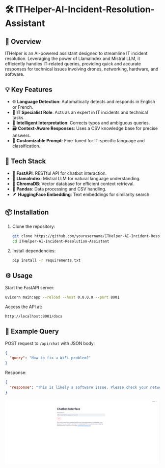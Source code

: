 
# 🛠️ ITHelper-AI-Incident-Resolution-Assistant

## 🚀 Overview

ITHelper is an AI-powered assistant designed to streamline IT incident resolution. Leveraging the power of LlamaIndex and Mistral LLM, it efficiently handles IT-related queries, providing quick and accurate responses for technical issues involving drones, networking, hardware, and software.

## 💡 Key Features

* 🌐 **Language Detection**: Automatically detects and responds in English or French.
* 🤖 **IT Specialist Role**: Acts as an expert in IT incidents and technical tasks.
* 🔧 **Intelligent Interpretation**: Corrects typos and ambiguous queries.
* 🗃️ **Context-Aware Responses**: Uses a CSV knowledge base for precise answers.
* 📝 **Customizable Prompt**: Fine-tuned for IT-specific language and classification.

## 🧩 Tech Stack

* 📝 **FastAPI**: RESTful API for chatbot interaction.
* 🦙 **LlamaIndex**: Mistral LLM for natural language understanding.
* 📂 **ChromaDB**: Vector database for efficient context retrieval.
* 🐼 **Pandas**: Data processing and CSV handling.
* 🪶 **HuggingFace Embedding**: Text embeddings for similarity search.

## 📦 Installation

1. Clone the repository:

   ```bash
   git clone https://github.com/yourusername/ITHelper-AI-Incident-Resolution-Assistant.git
   cd ITHelper-AI-Incident-Resolution-Assistant
   ```
2. Install dependencies:

   ```bash
   pip install -r requirements.txt
   ```

## ⚙️ Usage

Start the FastAPI server:

```bash
uvicorn main:app --reload --host 0.0.0.0 --port 8001
```

Access the API at:

```
http://localhost:8001/docs
```

## 💬 Example Query

POST request to `/api/chat` with JSON body:

```json
{
  "query": "How to fix a WiFi problem?"
}
```

Response:

```json
{
  "response": "This is likely a software issue. Please check your network settings."
}
```


![image](demo.png)

